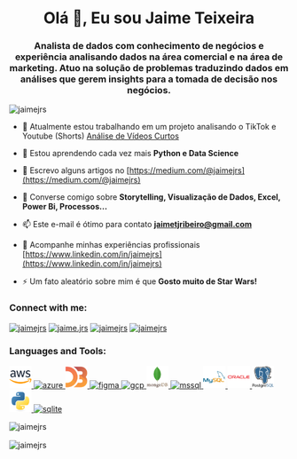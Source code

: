 <h1 align="center">Olá 👋, Eu sou Jaime Teixeira</h1>
<h3 align="center">Analista de dados com conhecimento de negócios e experiência analisando dados na área comercial e na área de marketing. Atuo na solução de problemas traduzindo dados em análises que gerem insights para a tomada de decisão nos negócios.</h3>

<p align="left"> <img src="https://komarev.com/ghpvc/?username=jaimejrs&label=Profile%20views&color=0e75b6&style=flat" alt="jaimejrs" /> </p>

- 🔭 Atualmente estou trabalhando em um projeto analisando o TikTok e Youtube (Shorts) [Análise de Vídeos Curtos](https://github.com/jaimejrs/tiktok-and-youtube-analysis)

- 🌱 Estou aprendendo cada vez mais **Python e Data Science**

- 📝 Escrevo alguns artigos no [https://medium.com/@jaimejrs](https://medium.com/@jaimejrs)

- 💬 Converse comigo sobre **Storytelling, Visualização de Dados, Excel, Power Bi, Processos...**

- 📫 Este e-mail é ótimo para contato **jaimetjribeiro@gmail.com**

- 📄 Acompanhe minhas experiências profissionais [https://www.linkedin.com/in/jaimejrs](https://www.linkedin.com/in/jaimejrs)

- ⚡ Um fato aleatório sobre mim é que **Gosto muito de Star Wars!**

<h3 align="left">Connect with me:</h3>
<p align="left">
<a href="https://linkedin.com/in/jaimejrs" target="blank"><img align="center" src="https://raw.githubusercontent.com/rahuldkjain/github-profile-readme-generator/master/src/images/icons/Social/linked-in-alt.svg" alt="jaimejrs" height="30" width="40" /></a>
<a href="https://instagram.com/jaime.jrs" target="blank"><img align="center" src="https://raw.githubusercontent.com/rahuldkjain/github-profile-readme-generator/master/src/images/icons/Social/instagram.svg" alt="jaime.jrs" height="30" width="40" /></a>
<a href="https://medium.com/jaimejrs" target="blank"><img align="center" src="https://raw.githubusercontent.com/rahuldkjain/github-profile-readme-generator/master/src/images/icons/Social/medium.svg" alt="jaimejrs" height="30" width="40" /></a>
<a href="https://discord.gg/jaimejrs" target="blank"><img align="center" src="https://raw.githubusercontent.com/rahuldkjain/github-profile-readme-generator/master/src/images/icons/Social/discord.svg" alt="jaimejrs" height="30" width="40" /></a>
</p>

<h3 align="left">Languages and Tools:</h3>
<p align="left"> <a href="https://aws.amazon.com" target="_blank" rel="noreferrer"> <img src="https://raw.githubusercontent.com/devicons/devicon/master/icons/amazonwebservices/amazonwebservices-original-wordmark.svg" alt="aws" width="40" height="40"/> </a> <a href="https://azure.microsoft.com/en-in/" target="_blank" rel="noreferrer"> <img src="https://www.vectorlogo.zone/logos/microsoft_azure/microsoft_azure-icon.svg" alt="azure" width="40" height="40"/> </a> <a href="https://d3js.org/" target="_blank" rel="noreferrer"> <img src="https://raw.githubusercontent.com/devicons/devicon/master/icons/d3js/d3js-original.svg" alt="d3js" width="40" height="40"/> </a> <a href="https://www.figma.com/" target="_blank" rel="noreferrer"> <img src="https://www.vectorlogo.zone/logos/figma/figma-icon.svg" alt="figma" width="40" height="40"/> </a> <a href="https://cloud.google.com" target="_blank" rel="noreferrer"> <img src="https://www.vectorlogo.zone/logos/google_cloud/google_cloud-icon.svg" alt="gcp" width="40" height="40"/> </a> <a href="https://www.mongodb.com/" target="_blank" rel="noreferrer"> <img src="https://raw.githubusercontent.com/devicons/devicon/master/icons/mongodb/mongodb-original-wordmark.svg" alt="mongodb" width="40" height="40"/> </a> <a href="https://www.microsoft.com/en-us/sql-server" target="_blank" rel="noreferrer"> <img src="https://www.svgrepo.com/show/303229/microsoft-sql-server-logo.svg" alt="mssql" width="40" height="40"/> </a> <a href="https://www.mysql.com/" target="_blank" rel="noreferrer"> <img src="https://raw.githubusercontent.com/devicons/devicon/master/icons/mysql/mysql-original-wordmark.svg" alt="mysql" width="40" height="40"/> </a> <a href="https://www.oracle.com/" target="_blank" rel="noreferrer"> <img src="https://raw.githubusercontent.com/devicons/devicon/master/icons/oracle/oracle-original.svg" alt="oracle" width="40" height="40"/> </a> <a href="https://www.postgresql.org" target="_blank" rel="noreferrer"> <img src="https://raw.githubusercontent.com/devicons/devicon/master/icons/postgresql/postgresql-original-wordmark.svg" alt="postgresql" width="40" height="40"/> </a> <a href="https://www.python.org" target="_blank" rel="noreferrer"> <img src="https://raw.githubusercontent.com/devicons/devicon/master/icons/python/python-original.svg" alt="python" width="40" height="40"/> </a> <a href="https://www.sqlite.org/" target="_blank" rel="noreferrer"> <img src="https://www.vectorlogo.zone/logos/sqlite/sqlite-icon.svg" alt="sqlite" width="40" height="40"/> </a> </p>

<p><img align="center" src="https://github-readme-stats.vercel.app/api/top-langs?username=jaimejrs&show_icons=true&locale=en&layout=compact" alt="jaimejrs" /></p>

<p><img align="center" src="https://github-readme-streak-stats.herokuapp.com/?user=jaimejrs&" alt="jaimejrs" /></p>

<!--
## Hi there 👋


**jaimejrs/jaimejrs** is a ✨ _special_ ✨ repository because its `README.md` (this file) appears on your GitHub profile.

Here are some ideas to get you started:

- 🔭 I’m currently working on ...
- 🌱 I’m currently learning ...
- 👯 I’m looking to collaborate on ...
- 🤔 I’m looking for help with ...
- 💬 Ask me about ...
- 📫 How to reach me: ...
- 😄 Pronouns: ...
- ⚡ Fun fact: ...
-->
